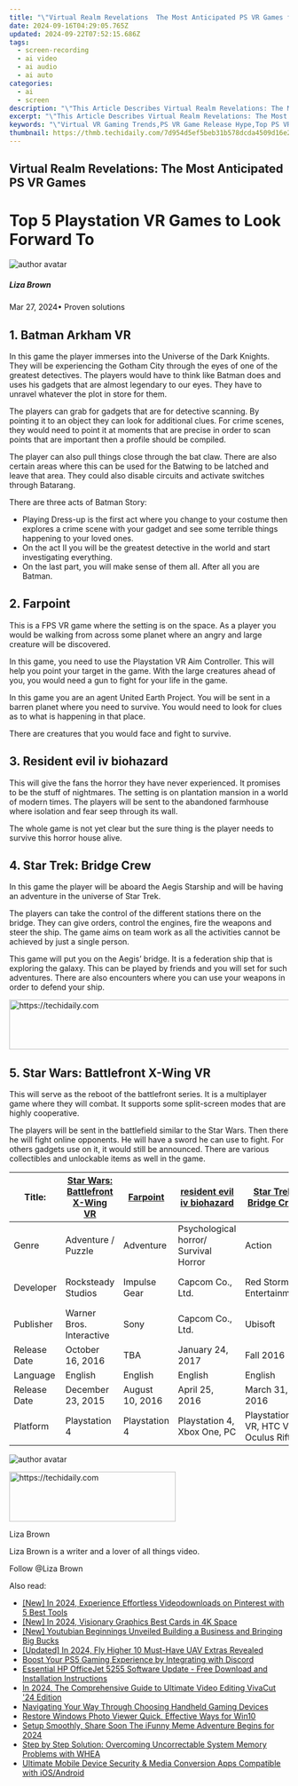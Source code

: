 ```yaml
---
title: "\"Virtual Realm Revelations  The Most Anticipated PS VR Games for 2024\""
date: 2024-09-16T04:29:05.765Z
updated: 2024-09-22T07:52:15.686Z
tags: 
  - screen-recording
  - ai video
  - ai audio
  - ai auto
categories: 
  - ai
  - screen
description: "\"This Article Describes Virtual Realm Revelations: The Most Anticipated PS VR Games for 2024\""
excerpt: "\"This Article Describes Virtual Realm Revelations: The Most Anticipated PS VR Games for 2024\""
keywords: "\"Virtual VR Gaming Trends,PS VR Game Release Hype,Top PS VR Titles,Upcoming VR Gaming,PS VR Gaming Previews,Next-Gen VR Games,Leading PS VR Experiences\""
thumbnail: https://thmb.techidaily.com/7d954d5ef5beb31b578dcda4509d16e23f0ef0d1b79a76b01e4834ddb01328ea.jpg
---
```


## Virtual Realm Revelations: The Most Anticipated PS VR Games

# Top 5 Playstation VR Games to Look Forward To

![author avatar](https://lh5.googleusercontent.com/-AIMmjowaFs4/AAAAAAAAAAI/AAAAAAAAABc/Y5UmwDaI7HU/s250-c-k/photo.jpg)

##### Liza Brown

 Mar 27, 2024• Proven solutions

## 1\. Batman Arkham VR

 In this game the player immerses into the Universe of the Dark Knights. They will be experiencing the Gotham City through the eyes of one of the greatest detectives. The players would have to think like Batman does and uses his gadgets that are almost legendary to our eyes. They have to unravel whatever the plot in store for them.

 The players can grab for gadgets that are for detective scanning. By pointing it to an object they can look for additional clues. For crime scenes, they would need to point it at moments that are precise in order to scan points that are important then a profile should be compiled.

 The player can also pull things close through the bat claw. There are also certain areas where this can be used for the Batwing to be latched and leave that area. They could also disable circuits and activate switches through Batarang.

 There are three acts of Batman Story:

* Playing Dress-up is the first act where you change to your costume then explores a crime scene with your gadget and see some terrible things happening to your loved ones.
* On the act II you will be the greatest detective in the world and start investigating everything.
* On the last part, you will make sense of them all. After all you are Batman.

## 2\. Farpoint

 This is a FPS VR game where the setting is on the space. As a player you would be walking from across some planet where an angry and large creature will be discovered.

 In this game, you need to use the Playstation VR Aim Controller. This will help you point your target in the game. With the large creatures ahead of you, you would need a gun to fight for your life in the game.

 In this game you are an agent United Earth Project. You will be sent in a barren planet where you need to survive. You would need to look for clues as to what is happening in that place.

 There are creatures that you would face and fight to survive.

## 3\. Resident evil iv biohazard

 This will give the fans the horror they have never experienced. It promises to be the stuff of nightmares. The setting is on plantation mansion in a world of modern times. The players will be sent to the abandoned farmhouse where isolation and fear seep through its wall.

 The whole game is not yet clear but the sure thing is the player needs to survive this horror house alive.

## 4\. Star Trek: Bridge Crew

 In this game the player will be aboard the Aegis Starship and will be having an adventure in the universe of Star Trek.

 The players can take the control of the different stations there on the bridge. They can give orders, control the engines, fire the weapons and steer the ship. The game aims on team work as all the activities cannot be achieved by just a single person.

 This game will put you on the Aegis’ bridge. It is a federation ship that is exploring the galaxy. This can be played by friends and you will set for such adventures. There are also encounters where you can use your weapons in order to defend your ship.

<!-- affiliate ads begin -->
<a href="https://appsumo.8odi.net/c/5597632/2094421/7443" target="_top" id="2094421">
  <img src="//a.impactradius-go.com/display-ad/7443-2094421" border="0" alt="https://techidaily.com" width="728" height="90"/>
</a>
<img height="0" width="0" src="https://appsumo.8odi.net/i/5597632/2094421/7443" style="position:absolute;visibility:hidden;" border="0" />
<!-- affiliate ads end -->

## 5\. Star Wars: Battlefront X-Wing VR

 This will serve as the reboot of the battlefront series. It is a multiplayer game where they will combat. It supports some split-screen modes that are highly cooperative.

 The players will be sent in the battlefield similar to the Star Wars. Then there he will fight online opponents. He will have a sword he can use to fight. For others gadgets use on it, it would still be announced. There are various collectibles and unlockable items as well in the game.

| Title:       | [Star Wars: Battlefront X-Wing VR](https://www.playstation.com/en-us/games/batman-arkham-vr-ps4/) | [Farpoint](https://www.playstation.com/en-us/games/farpoint-ps4/) | [resident evil iv biohazard](http://blog.us.playstation.com/2016/06/13/resident-evil-7-biohazard-on-ps4-ps-vr-january-24/) | [Star Trek: Bridge Crew](https://www.ubisoft.com/en-US/game/star-trek-bridge-crew) | [Star Wars: Battlefront X-Wing VR](http://blog.us.playstation.com/2016/08/16/under-the-hood-star-wars-battlefront-rogue-one-x-wing-vr-mission/) |
| ------------ | ------------------------------------------------------------------------------------- | -------------------------------------------------------------------- | ------------------------------------------------------------------------------------------------------------------------------ | -------------------------------------------------------------------------------------- | -------------------------------------------------------------------------------------------------------------------------------------------------- |
| Genre        | Adventure / Puzzle                                                                    | Adventure                                                            | Psychological horror/ Survival Horror                                                                                          | Action                                                                                 | Simulation                                                                                                                                         |
| Developer    | Rocksteady Studios                                                                    | Impulse Gear                                                         | Capcom Co., Ltd.                                                                                                               | Red Storm Entertainment                                                                | DICE, Criterion Games                                                                                                                              |
| Publisher    | Warner Bros. Interactive                                                              | Sony                                                                 | Capcom Co., Ltd.                                                                                                               | Ubisoft                                                                                | Electronic Arts                                                                                                                                    |
| Release Date | October 16, 2016                                                                      | TBA                                                                  | January 24, 2017                                                                                                               | Fall 2016                                                                              | 2016                                                                                                                                               |
| Language     | English                                                                               | English                                                              | English                                                                                                                        | English                                                                                | English                                                                                                                                            |
| Release Date | December 23, 2015                                                                     | August 10, 2016                                                      | April 25, 2016                                                                                                                 | March 31, 2016                                                                         | January 11, 2016                                                                                                                                   |
| Platform     | Playstation 4                                                                         | Playstation 4                                                        | Playstation 4, Xbox One, PC                                                                                                    | Playstation VR, HTC Vive, Oculus Rift                                                  | Playstation 4, Xbox One, PC                                                                                                                        |

![author avatar](https://lh5.googleusercontent.com/-AIMmjowaFs4/AAAAAAAAAAI/AAAAAAAAABc/Y5UmwDaI7HU/s250-c-k/photo.jpg)

<!-- affiliate ads begin -->
<a href="https://25home.pxf.io/c/5597632/2148646/16836" target="_top" id="2148646">
  <img src="//a.impactradius-go.com/display-ad/16836-2148646" border="0" alt="https://techidaily.com" width="300" height="90"/>
</a>
<img height="0" width="0" src="https://25home.pxf.io/i/5597632/2148646/16836" style="position:absolute;visibility:hidden;" border="0" />
<!-- affiliate ads end -->

Liza Brown

Liza Brown is a writer and a lover of all things video.

Follow @Liza Brown


<ins class="adsbygoogle"
     style="display:block"
     data-ad-format="autorelaxed"
     data-ad-client="ca-pub-7571918770474297"
     data-ad-slot="1223367746"></ins>



<ins class="adsbygoogle"
     style="display:block"
     data-ad-client="ca-pub-7571918770474297"
     data-ad-slot="8358498916"
     data-ad-format="auto"
     data-full-width-responsive="true"></ins>


<span class="atpl-alsoreadstyle">Also read:</span>
<div><ul>
<li><a href="https://fox-glue.techidaily.com/new-in-2024-experience-effortless-videodownloads-on-pinterest-with-5-best-tools/"><u>[New] In 2024, Experience Effortless Videodownloads on Pinterest with 5 Best Tools</u></a></li>
<li><a href="https://fox-glue.techidaily.com/new-in-2024-visionary-graphics-best-cards-in-4k-space/"><u>[New] In 2024, Visionary Graphics Best Cards in 4K Space</u></a></li>
<li><a href="https://youtube-sure.techidaily.com/outubian-beginnings-unveiled-building-a-business-and-bringing-big-bucks/"><u>[New] Youtubian Beginnings Unveiled Building a Business and Bringing Big Bucks</u></a></li>
<li><a href="https://fox-glue.techidaily.com/updated-in-2024-fly-higher-10-must-have-uav-extras-revealed/"><u>[Updated] In 2024, Fly Higher 10 Must-Have UAV Extras Revealed</u></a></li>
<li><a href="https://buynow-info.techidaily.com/boost-your-ps5-gaming-experience-by-integrating-with-discord/"><u>Boost Your PS5 Gaming Experience by Integrating with Discord</u></a></li>
<li><a href="https://win-amazing.techidaily.com/essential-hp-officejet-5255-software-update-free-download-and-installation-instructions/"><u>Essential HP OfficeJet 5255 Software Update - Free Download and Installation Instructions</u></a></li>
<li><a href="https://fox-glue.techidaily.com/in-2024-the-comprehensive-guide-to-ultimate-video-editing-vivacut-24-edition/"><u>In 2024, The Comprehensive Guide to Ultimate Video Editing VivaCut '24 Edition</u></a></li>
<li><a href="https://games-able.techidaily.com/navigating-your-way-through-choosing-handheld-gaming-devices/"><u>Navigating Your Way Through Choosing Handheld Gaming Devices</u></a></li>
<li><a href="https://fox-glue.techidaily.com/restore-windows-photo-viewer-quick-effective-ways-for-win10/"><u>Restore Windows Photo Viewer Quick, Effective Ways for Win10</u></a></li>
<li><a href="https://extra-approaches.techidaily.com/setup-smoothly-share-soon-the-ifunny-meme-adventure-begins-for-2024/"><u>Setup Smoothly, Share Soon The iFunny Meme Adventure Begins for 2024</u></a></li>
<li><a href="https://tech-renaissance.techidaily.com/step-by-step-solution-overcoming-uncorrectable-system-memory-problems-with-whea/"><u>Step by Step Solution: Overcoming Uncorrectable System Memory Problems with WHEA</u></a></li>
<li><a href="https://win-howtos.techidaily.com/ultimate-mobile-device-security-and-media-conversion-apps-compatible-with-iosandroid/"><u>Ultimate Mobile Device Security & Media Conversion Apps Compatible with iOS/Android</u></a></li>
</ul></div>

